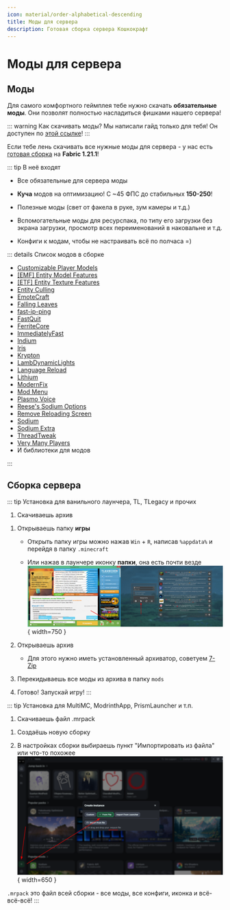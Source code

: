 ```yaml
---
icon: material/order-alphabetical-descending
title: Моды для сервера
description: Готовая сборка сервера Кошкокрафт
---
```


# Моды для сервера

## Моды

Для самого комфортного геймплея тебе нужно скачать **обязательные моды**. Они позволят полностью насладиться фишками нашего сервера!

::: warning Как скачивать моды?
Мы написали гайд только для тебя! Он доступен по [этой ссылке](/guides/tech/mod_download.md)!
:::

Если тебе лень скачивать все нужные моды для сервера - у нас есть [готовая сборка](../assets/catcraft_mods_6.0.4.zip) на **Fabric 1.21.1**!

::: tip В неё входят

- Все обязательные для сервера моды

- **Куча** модов на оптимизацию! С ~45 ФПС до стабильных **150-250**!

- Полезные моды (свет от факела в руке, зум камеры и т.д.)

- Вспомогательные моды для ресурспака, по типу его загрузки без экрана загрузки, просмотр всех переименований в наковальне и т.д.

- Конфиги к модам, чтобы не настраивать всё по полчаса =)

::: details Список модов в сборке
- [Customizable Player Models](https://modrinth.com/plugin/custom-player-models)  
- [[EMF] Entity Model Features](https://modrinth.com/mod/entity-model-features)  
- [[ETF] Entity Texture Features](https://modrinth.com/mod/entitytexturefeatures)  
- [Entity Culling](https://modrinth.com/mod/entityculling)  
- [EmoteCraft](https://modrinth.com/plugin/noemotecraft)  
- [Falling Leaves](https://modrinth.com/mod/fallingleaves)  
- [fast-ip-ping](https://modrinth.com/mod/fast-ip-ping)  
- [FastQuit](https://modrinth.com/mod/fastquit)  
- [FerriteCore](https://modrinth.com/mod/ferrite-core)  
- [ImmediatelyFast](https://modrinth.com/mod/immediatelyfast)  
- [Indium](https://modrinth.com/mod/indium)  
- [Iris](https://modrinth.com/mod/iris)  
- [Krypton](https://modrinth.com/mod/krypton)  
- [LambDynamicLights](https://modrinth.com/mod/lambdynamiclights)  
- [Language Reload](https://modrinth.com/mod/language-reload)  
- [Lithium](https://modrinth.com/mod/lithium)  
- [ModernFix](https://modrinth.com/mod/modernfix)  
- [Mod Menu](https://modrinth.com/mod/modmenu)  
- [Plasmo Voice](https://modrinth.com/plugin/plasmo-voice)  
- [Reese's Sodium Options](https://modrinth.com/mod/reeses-sodium-options)  
- [Remove Reloading Screen](https://modrinth.com/mod/rrls)  
- [Sodium](https://modrinth.com/mod/sodium)  
- [Sodium Extra](https://modrinth.com/mod/sodium-extra)  
- [ThreadTweak](https://modrinth.com/mod/threadtweak)  
- [Very Many Players](https://modrinth.com/mod/vmp-fabric)  
- И библиотеки для модов  
  <!-- Нет на 1.21 - [Animatica](https://modrinth.com/mod/animatica) -->
<!-- Лагает на 1.21 + это всё равно на сервере есть - [No Chat Reports](https://modrinth.com/mod/no-chat-reports) -->
<!-- Нет на 1.21 - [LazyDFU](https://modrinth.com/mod/lazydfu) -->
:::

## Сборка сервера

::: tip Установка для ванильного лаунчера, TL, TLegacy и прочих
1. Скачиваешь архив

<File
  filePath="/downloads/catcraft_mods_6.0.4.zip"
/>

1. Открываешь папку **игры**
    
    - Открыть папку игры можно нажав `Win` + `R`, написав `%appdata%` и перейдя в папку `.minecraft`
    
    - Или нажав в лаунчере иконку **папки**, она есть почти везде ![folder](/assets/guides/folder.png){ width=750 }

2. Открываешь архив 

    - Для этого нужно иметь установленный архиватор, советуем [7-Zip](https://ru.wikipedia.org/wiki/7-Zip)

3. Перекидываешь все моды из архива в папку `mods`

4. Готово! Запускай игру!
:::

::: tip Установка для MultiMC, ModrinthApp, PrismLauncher и т.п.
1. Скачиваешь файл .mrpack

<File
  filePath="/downloads/Catcraft 1.21.1 6.0.4.mrpack"
/>

1. Создаёшь новую сборку

2. В настройках сборки выбираешь пункт "Импортировать из файла" или что-то похожее ![mrpack](/assets/guides/mrpack.png){ width=650 }

`.mrpack` это файл всей сборки - все моды, все конфиги, иконка и всё-всё-всё!
:::
